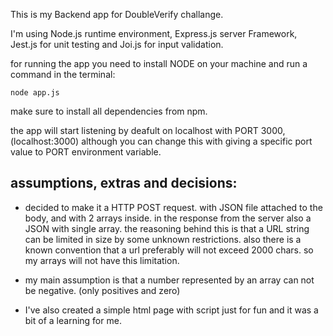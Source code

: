 This is my Backend app for DoubleVerify challange.

I'm using Node.js runtime environment, Express.js server Framework, Jest.js for unit testing and Joi.js for input validation.

for running the app you need to install NODE on your machine and run a command in the terminal:    
    
    node app.js

make sure to install all dependencies from npm.

the app will start listening by deafult on localhost with PORT 3000, (localhost:3000)
although you can change this with giving a specific port value to PORT environment variable.

## assumptions, extras and decisions:

- decided to make it a HTTP POST request. with JSON file attached to the body, and with 2 arrays inside.
    in the response from the server also a JSON with single array.
    the reasoning behind this is that a URL string can be limited in size by some unknown restrictions.
    also there is a known convention that a url preferably will not exceed 2000 chars. 
    so my arrays will not have this limitation.

- my main assumption is that a number represented by an array can not be negative. (only positives and zero) 

- I've also created a simple html page with script just for fun and it was a bit of a learning for me.
